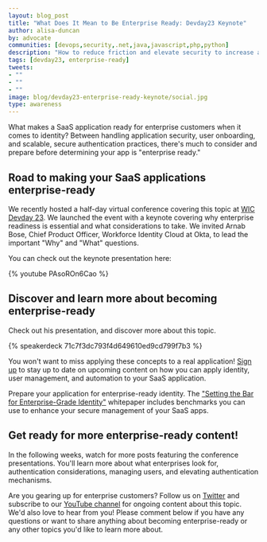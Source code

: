 ```yaml
---
layout: blog_post
title: "What Does It Mean to Be Enterprise Ready: Devday23 Keynote"
author: alisa-duncan
by: advocate
communities: [devops,security,.net,java,javascript,php,python]
description: "How to reduce friction and elevate security to increase adoption of your SaaS app in enterprises: perspectives from Arnab Bose, Chief Product Officer, Workforce Identity Cloud at Okta."
tags: [devday23, enterprise-ready]
tweets:
- ""
- ""
- ""
image: blog/devday23-enterprise-ready-keynote/social.jpg
type: awareness
---
```


What makes a SaaS application ready for enterprise customers when it comes to identity? Between handling application security, user onboarding, and scalable, secure authentication practices, there's much to consider and prepare before determining your app is "enterprise ready."

## Road to making your SaaS applications enterprise-ready

We recently hosted a half-day virtual conference covering this topic at [WIC Devday 23](https://developerday.com/events/devday23-wic). We launched the event with a keynote covering why enterprise readiness is essential and what considerations to take. We invited Arnab Bose, Chief Product Officer, Workforce Identity Cloud at Okta, to lead the important "Why" and "What" questions.

You can check out the keynote presentation here:

{% youtube PAsoROn6Cao %}

## Discover and learn more about becoming enterprise-ready

Check out his presentation, and discover more about this topic. 

{% speakerdeck 71c7f3dc793f4d649610ed9cd799f7b3 %}

You won't want to miss applying these concepts to a real application! [Sign up](https://regionalevents.okta.com/devday23workshopsignup) to stay up to date on upcoming content on how you can apply identity, user management, and automation to your SaaS application.

Prepare your application for enterprise-ready identity. The ["Setting the Bar for Enterprise-Grade Identity"](https://www.okta.com/sites/default/files/2022-11/Okta_WP_Enterprise_Ready_R2.pdf) whitepaper includes benchmarks you can use to enhance your secure management of your SaaS apps.

## Get ready for more enterprise-ready content!

In the following weeks, watch for more posts featuring the conference presentations. You'll learn more about what enterprises look for, authentication considerations, managing users, and elevating authentication mechanisms.

Are you gearing up for enterprise customers? Follow us on [Twitter](https://twitter.com/oktadev) and subscribe to our [YouTube channel](https://www.youtube.com/c/OktaDev/) for ongoing content about this topic. We'd also love to hear from you! Please comment below if you have any questions or want to share anything about becoming enterprise-ready or any other topics you'd like to learn more about.
